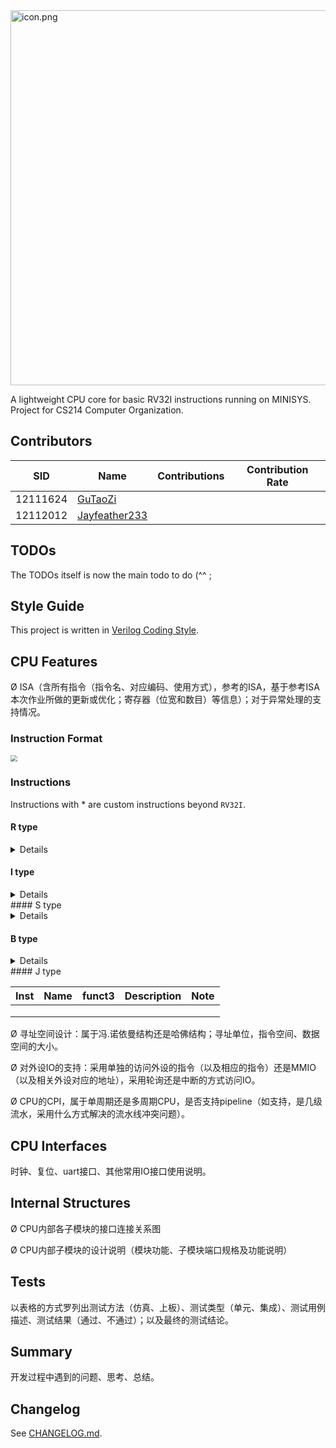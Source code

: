 

<img src="https://s2.loli.net/2023/04/12/K7ciZAVULrT6GCt.png" alt="icon.png" width='600px' />

A lightweight CPU core for basic RV32I instructions running on MINISYS. Project for CS214 Computer Organization.

## Contributors

| SID      | Name                                              | Contributions | Contribution Rate |
| -------- | ------------------------------------------------- | ------------- | ----------------- |
| 12111624 | [GuTaoZi](https://github.com/GuTaoZi)             |               |                   |
| 12112012 | [Jayfeather233](https://github.com/Jayfeather233) |               |                   |

## TODOs

The TODOs itself is now the main todo to do (^^ ;





## Style Guide

This project is written in [Verilog Coding Style](https://verilogcodingstyle.readthedocs.io/en/latest/index.html).

## CPU Features

Ø ISA（含所有指令（指令名、对应编码、使用方式），参考的ISA，基于参考ISA本次作业所做的更新或优化；寄存器（位宽和数目）等信息）；对于异常处理的支持情况。 

### Instruction Format

<img src="https://five-embeddev.com/riscv-isa-manual/latest/rv32_02.png" style="zoom: 67%;" />

### Instructions

Instructions with \* are custom instructions beyond `RV32I`.

#### R type

<details>
<table>
    <tr>
        <td><b>Inst</b></td>
        <td><b>Name</b></td>
        <td><b>Opcode</b></td>
        <td><b>funct3</b></td>
        <td><b>funct7</b></td>
        <td><b>Description</b></td>
        <td><b>Note</b></td>
        </tr>
    <tr>
        <td>add</td>
        <td>Add</td>
        <td>0110011</td>
        <td>000</td>
        <td>0x00</td>
        <td>rd = rs1 + rs2</td>
        <td></td>
    </tr>
    <tr>
        <td>*addu</td>
        <td>Unsigned Add</td>
        <td>0110011</td>
        <td>000</td>
        <td>0x10</td>
        <td>rd = rs1 + rs2</td>
        <td>ignore overflow</td>
    </tr>
    <tr>
        <td>sub</td>
        <td>Sub</td>
        <td>0110011</td>
        <td>000</td>
        <td>0x20</td>
        <td>rd = rs1 - rs2</td>
        <td></td>
    </tr>
    <tr>
        <td>*subu</td>
        <td>Unsigned Sub</td>
        <td>0110011</td>
        <td>000</td>
        <td>0x30</td>
        <td>rd = rs1 - rs2</td>
        <td>ignore overflow</td>
    </tr>
    <tr>
        <td>sll</td>
        <td>Shift Left Logical</td>
        <td>0110011</td>
        <td>001</td>
        <td>0x00</td>
        <td>rd = rs1 &lt;&lt; rs2</td>
        <td></td>
    </tr>
    <tr>
        <td>slt</td>
        <td>Set Less Than</td>
        <td>0110011</td>
        <td>010</td>
        <td>0x00</td>
        <td>rd = rs1 &lt; rs2</td>
        <td></td>
    </tr>
    <tr>
        <td>sltu</td>
        <td>Unsigned Set Less Than</td>
        <td>0110011</td>
        <td>011</td>
        <td>0x00</td>
        <td>rd = rs1 &lt; rs2</td>
        <td>zero-extends</td>
    </tr>
    <tr>
        <td>xor</td>
        <td>Xor</td>
        <td>0110011</td>
        <td>100</td>
        <td>0x00</td>
        <td>rd = rs1 ^ rs2</td>
        <td></td>
    </tr>
    <tr>
        <td>srl</td>
        <td>Shift Right Logical</td>
        <td>0110011</td>
        <td>101</td>
        <td>0x00</td>
        <td>rd = rs1 &gt;&gt; rs2</td>
        <td></td>
    </tr>
    <tr>
        <td>sra</td>
        <td>Shift Right Arithmetic</td>
        <td>0110011</td>
        <td>101</td>
        <td>0x20</td>
        <td>rd = rs1 &gt;&gt; rs2</td>
        <td>msb-extends</td>
    </tr>
    <tr>
        <td>or</td>
        <td>Or</td>
        <td>0110011</td>
        <td>110</td>
        <td>0x00</td>
        <td>rd = rs1 | rs2</td>
        <td></td>
    </tr>
    <tr>
        <td>and</td>
        <td>And</td>
        <td>0110011</td>
        <td>111</td>
        <td>0x00</td>
        <td>rd = rs1 &amp; rs2</td>
        <td></td>
    </tr>
</table>
</details>

#### I type
<details>
<table>
    <tr>
        <td><b>Inst</b></td>
        <td><b>Name</b></td>
        <td><b>Opcode</b></td>
        <td><b>funct3</b></td>
        <td><b>imm[11:5]</b></td>
        <td><b>Description</b></td>
        <td><b>Note</b></td>
    </tr>
    <tr>
        <td>addi</td>
        <td>Add Imm</td>
        <td>0010011</td>
        <td>000</td>
        <td></td>
        <td>rd = rs1 + imm</td>
        <td></td>
    </tr>
    <tr>
        <td>slli</td>
        <td>Shift Left Logical Imm</td>
        <td>0010011</td>
        <td>001</td>
        <td>0x00</td>
        <td>rd = rs1 &lt;&lt; imm</td>
        <td></td>
    </tr>
    <tr>
        <td>slti</td>
        <td>Set Less Than Imm</td>
        <td>0010011</td>
        <td>010</td>
        <td></td>
        <td>rd = rs1 &lt; imm</td>
        <td></td>
    </tr>
    <tr>
        <td>sltiu</td>
        <td>Unsigned Set Less Than Imm</td>
        <td>0010011</td>
        <td>011</td>
        <td></td>
        <td>rd = rs1 &lt; imm</td>
        <td>zero-extends</td>
    </tr>
    <tr>
        <td>xori</td>
        <td>Xor Imm</td>
        <td>0010011</td>
        <td>100</td>
        <td></td>
        <td>rd = rs1 ^ imm</td>
        <td></td>
    </tr>
    <tr>
        <td>srli</td>
        <td>Shift Right Logical Imm</td>
        <td>0010011</td>
        <td>101</td>
        <td>0x00</td>
        <td>rd = rs1 &gt;&gt; imm</td>
        <td></td>
    </tr>
    <tr>
        <td>srai</td>
        <td>Shift Right Arithmetic Imm</td>
        <td>0010011</td>
        <td>101</td>
        <td>0x20</td>
        <td>rd = rs1 &gt;&gt; imm</td>
        <td>msb-extends</td>
    </tr>
    <tr>
        <td>ori</td>
        <td>Or Imm</td>
        <td>0010011</td>
        <td>110</td>
        <td></td>
        <td>rd = rs1 \| imm</td>
        <td></td>
    </tr>
    <tr>
        <td>andi</td>
        <td>And Imm</td>
        <td>0010011</td>
        <td>111</td>
        <td></td>
        <td>rd = rs1 &amp; imm</td>
        <td></td>
    </tr>
    <tr>
        <td>lb</td>
        <td>Load Byte</td>
        <td>0000011</td>
        <td>000</td>
        <td></td>
        <td>rd = M[rs1+imm][0:7]</td>
        <td></td>
    </tr>
    <tr>
        <td>lh</td>
        <td>Load Half</td>
        <td>0000011</td>
        <td>001</td>
        <td></td>
        <td>rd = M[rs1+imm][0:15]</td>
        <td></td>
    </tr>
    <tr>
        <td>lw</td>
        <td>Load Word</td>
        <td>0000011</td>
        <td>010</td>
        <td></td>
        <td>rd = M[rs1+imm][0:31]</td>
        <td></td>
    </tr>
    <tr>
        <td>lbu</td>
        <td>Load Byte (U)</td>
        <td>0000011</td>
        <td>100</td>
        <td></td>
        <td>rd = M[rs1+imm][0:7]</td>
        <td>zero-extends</td>
    </tr>
    <tr>
        <td>lhu</td>
        <td>Load Half (U)</td>
        <td>0000011</td>
        <td>101</td>
        <td></td>
        <td>rd = M[rs1+imm][0:15]</td>
        <td>zero-extends</td>
    </tr>
    <tr>
        <td>ecall</td>
        <td>Environment Call</td>
        <td>1110011</td>
        <td>000</td>
        <td></td>
        <td>Transfer control to OS</td>
        <td></td>
    </tr>
    <tr>
        <td>ebreak</td>
        <td>Environment Break</td>
        <td>1110011</td>
        <td>000</td>
        <td></td>
        <td>Transfer control to debugger</td>
        <td></td>
    </tr>
</table>
</details>
#### S type

<details>
<table>
    <tr>
        <td><b>Inst</b></td>
        <td><b>Name</b></td>
        <td><b>Opcode</b></td>
        <td><b>funct3</b></td>
        <td><b>Description</b></td>
    </tr>
    <tr>
        <td>sb</td>
        <td>Store Byte</td>
        <td>0100011</td>
        <td>000</td>
        <td>M[rs1+imm][0:7]=rs2[0:7]</td>
    </tr>
    <tr>
        <td>sh</td>
        <td>Store Half</td>
        <td>0100011</td>
        <td>001</td>
        <td>M[rs1+imm][0:15]=rs2[0:15]</td>
    </tr>
    <tr>
        <td>sw</td>
        <td>Store Word</td>
        <td>0100011</td>
        <td>010</td>
        <td>M[rs1+imm][0:31]=rs2[0:31]</td>
    </tr>
</table>
</details>

#### B type 

<details>
<table>
    <tr>
        <td>Inst</td>
        <td>Name</td>
        <td>Opcode</td>
        <td>funct3</td>
        <td>Description</td>
        <td>Note</td>
    </tr>
    <tr>
        <td>beq</td>
        <td>Branch ==</td>
        <td>1100011</td>
        <td>000</td>
        <td>if(rs1 == rs2) PC+=imm</td>
        <td></td>
    </tr>
    <tr>
        <td>bne</td>
        <td>Branch !=</td>
        <td>1100011</td>
        <td>001</td>
        <td>if(rs1 != rs2) PC+=imm</td>
        <td></td>
    </tr>
    <tr>
        <td>blt</td>
        <td>Branch &lt;</td>
        <td>1100011</td>
        <td>100</td>
        <td>if(rs1 &lt; rs2) PC+=imm</td>
        <td></td>
    </tr>
    <tr>
        <td>bge</td>
        <td>Branch ≥</td>
        <td>1100011</td>
        <td>101</td>
        <td>if(rs1 &gt;= rs2) PC+=imm</td>
        <td></td>
    </tr>
    <tr>
        <td>bltu</td>
        <td>Unsigned Branch &lt;</td>
        <td>1100011</td>
        <td>110</td>
        <td>if(rs1 &lt; rs2) PC+=imm</td>
        <td>zero-extends</td>
    </tr>
    <tr>
        <td>bgeu</td>
        <td>Unsigned Branch ≥</td>
        <td>1100011</td>
        <td>111</td>
        <td>if(rs1 &gt;= rs2) PC+=imm</td>
        <td>zero-extends</td>
    </tr>
</table>
</details>
#### J type

| Inst | Name | funct3 | Description | Note |
| ---- | ---- | ------ | ----------- | ---- |
|      |      |        |             |      |
|      |      |        |             |      |
|      |      |        |             |      |

Ø 寻址空间设计：属于冯.诺依曼结构还是哈佛结构；寻址单位，指令空间、数据空间的大小。 

Ø 对外设IO的支持：采用单独的访问外设的指令（以及相应的指令）还是MMIO（以及相关外设对应的地址），采用轮询还是中断的方式访问IO。

Ø CPU的CPI，属于单周期还是多周期CPU，是否支持pipeline（如支持，是几级流水，采用什么方式解决的流水线冲突问题）。

## CPU Interfaces

时钟、复位、uart接口、其他常用IO接口使用说明。

## Internal Structures

Ø CPU内部各子模块的接口连接关系图 

Ø CPU内部子模块的设计说明（模块功能、子模块端口规格及功能说明）

## Tests

以表格的方式罗列出测试方法（仿真、上板）、测试类型（单元、集成）、测试用例描述、测试结果（通过、不通过）；以及最终的测试结论。

## Summary

开发过程中遇到的问题、思考、总结。

## Changelog

See [CHANGELOG.md](https://github.com/GuTaoZi/FeatherCPU/blob/main/CHANGELOG.md).

